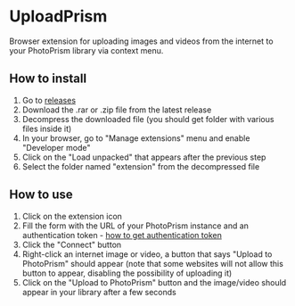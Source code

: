 # UploadPrism
Browser extension for uploading images and videos from the internet to your PhotoPrism library via context menu.

## How to install
1. Go to [releases](https://github.com/Ehsu256/UploadPrism/releases)
2. Download the .rar or .zip file from the latest release
3. Decompress the downloaded file (you should get folder with various files inside it)
4. In your browser, go to "Manage extensions" menu and enable "Developer mode"
5. Click on the "Load unpacked" that appears after the previous step
6. Select the folder named "extension" from the decompressed file

## How to use
1. Click on the extension icon
2. Fill the form with the URL of your PhotoPrism instance and an authentication token - [how to get authentication token](https://docs.photoprism.app/user-guide/settings/account/#apps-and-devices)
3. Click the "Connect" button
4. Right-click an internet image or video, a button that says "Upload to PhotoPrism" should appear (note that some websites will not allow this button to appear, disabling the possibility of uploading it)
5. Click on the "Upload to PhotoPrism" button and the image/video should appear in your library after a few seconds
